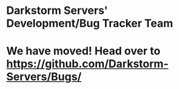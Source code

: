 # Darkstorm Servers' Development/Bug Tracker Team


# We have moved! Head over to https://github.com/Darkstorm-Servers/Bugs/
